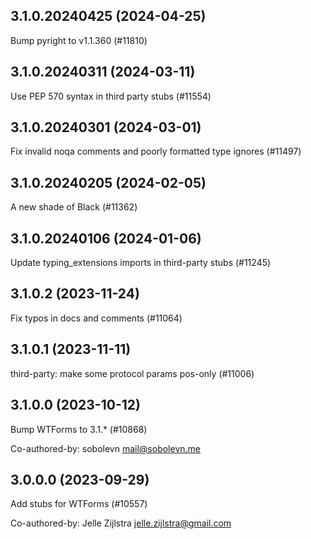## 3.1.0.20240425 (2024-04-25)

Bump pyright to v1.1.360 (#11810)

## 3.1.0.20240311 (2024-03-11)

Use PEP 570 syntax in third party stubs (#11554)

## 3.1.0.20240301 (2024-03-01)

Fix invalid noqa comments and poorly formatted type ignores (#11497)

## 3.1.0.20240205 (2024-02-05)

A new shade of Black (#11362)

## 3.1.0.20240106 (2024-01-06)

Update typing_extensions imports in third-party stubs (#11245)

## 3.1.0.2 (2023-11-24)

Fix typos in docs and comments (#11064)

## 3.1.0.1 (2023-11-11)

third-party: make some protocol params pos-only (#11006)

## 3.1.0.0 (2023-10-12)

Bump WTForms to 3.1.* (#10868)

Co-authored-by: sobolevn <mail@sobolevn.me>

## 3.0.0.0 (2023-09-29)

Add stubs for WTForms (#10557)

Co-authored-by: Jelle Zijlstra <jelle.zijlstra@gmail.com>


